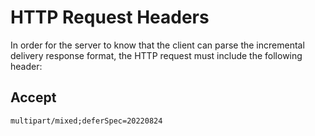 # HTTP Request Headers

In order for the server to know that the client can parse the incremental delivery response format, the HTTP request must include the following header:

## Accept

`multipart/mixed;deferSpec=20220824`
